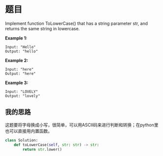 # 题目

Implement function ToLowerCase() that has a string parameter str, and returns the same string in lowercase.

 

**Example 1:**

```
Input: "Hello"
Output: "hello"
```

**Example 2:**

```
Input: "here"
Output: "here"
```

**Example 3:**

```
Input: "LOVELY"
Output: "lovely"
```

## 我的思路

这题要将字母换成小写，很简单，可以用ASCII码来进行判断和转换；在python里也可以直接用内置函数。

```python
class Solution:
    def toLowerCase(self, str: str) -> str:
        return str.lower()
```

